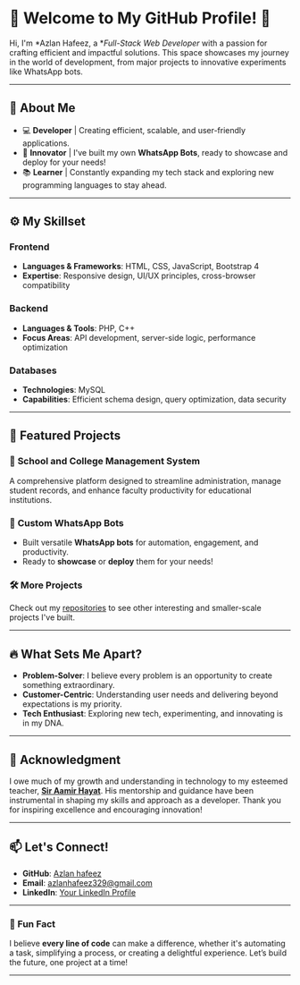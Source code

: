 # 🌟 Welcome to My GitHub Profile! 👋  

Hi, I'm *Azlan Hafeez, a **Full-Stack Web Developer* with a passion for crafting efficient and impactful solutions. This space showcases my journey in the world of development, from major projects to innovative experiments like WhatsApp bots.  

---

## 🚀 About Me

- 💻 **Developer** | Creating efficient, scalable, and user-friendly applications.
- 🤖 **Innovator** | I've built my own **WhatsApp Bots**, ready to showcase and deploy for your needs!
- 📚 **Learner** | Constantly expanding my tech stack and exploring new programming languages to stay ahead.

---

## ⚙️ My Skillset
### Frontend
- **Languages & Frameworks**: HTML, CSS, JavaScript, Bootstrap 4
- **Expertise**: Responsive design, UI/UX principles, cross-browser compatibility

### Backend
- **Languages & Tools**: PHP, C++
- **Focus Areas**: API development, server-side logic, performance optimization

### Databases
- **Technologies**: MySQL
- **Capabilities**: Efficient schema design, query optimization, data security

---

## 💼 Featured Projects
### 🏫 **School and College Management System**
A comprehensive platform designed to streamline administration, manage student records, and enhance faculty productivity for educational institutions.

### 🤖 **Custom WhatsApp Bots**
- Built versatile **WhatsApp bots** for automation, engagement, and productivity.
- Ready to **showcase** or **deploy** them for your needs!  

### 🛠️ More Projects
Check out my [repositories](#) to see other interesting and smaller-scale projects I've built.

---

## 🔥 What Sets Me Apart?
- **Problem-Solver**: I believe every problem is an opportunity to create something extraordinary.
- **Customer-Centric**: Understanding user needs and delivering beyond expectations is my priority.
- **Tech Enthusiast**: Exploring new tech, experimenting, and innovating is in my DNA.

---

## 💼 Acknowledgment  

I owe much of my growth and understanding in technology to my esteemed teacher, **[Sir Aamir Hayat](https://github.com/ITSAAMI)**. His mentorship and guidance have been instrumental in shaping my skills and approach as a developer. Thank you for inspiring excellence and encouraging innovation!  

---
## 📫 Let's Connect!
- **GitHub**: [Azlan hafeez]([#](https://github.com/AzlanHafeez))
- **Email**: [azlanhafeez329@gmail.com](azlanhafeez329@gmail.com)
- **LinkedIn**: [Your LinkedIn Profile](#)

---

### 🌟 Fun Fact
I believe **every line of code** can make a difference, whether it's automating a task, simplifying a process, or creating a delightful experience. Let’s build the future, one project at a time!  

---

